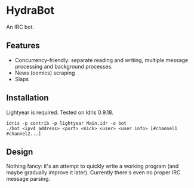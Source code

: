 # HydraBot

An IRC bot.


## Features

- Concurrency-friendly: separate reading and writing, multiple message
  processing and background processes.
- News (comics) scraping
- Slaps


## Installation

Lightyear is required. Tested on Idris 0.9.18.

```
idris -p contrib -p lightyear Main.idr -o bot
./bot <ipv4 address> <port> <nick> <user> <user info> [#channel1 #channel2...]
```


## Design

Nothing fancy: it's an attempt to quickly write a working program (and
maybe gradually improve it later). Currently there's even no proper
IRC message parsing.
